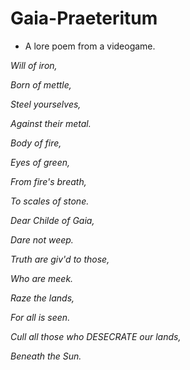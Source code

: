 # Gaia-Praeteritum
- A lore poem from a videogame.

_Will of iron,_

_Born of mettle,_

_Steel yourselves,_

_Against their metal._

_Body of fire,_

_Eyes of green,_

_From fire's breath,_

_To scales of stone._

_Dear Childe of Gaia,_

_Dare not weep._

_Truth are giv'd to those,_

_Who are meek._

_Raze the lands,_

_For all is seen._

_Cull all those who DESECRATE our lands,_

_Beneath the Sun._
